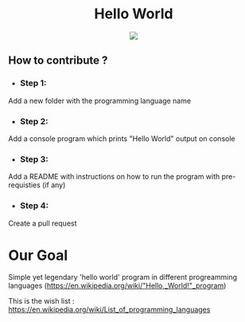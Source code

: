 <h1 align="center">Hello World</h1>
<p align="center">
  <a href="https://github.com/indranil32/HelloWorld"><img src="https://img.shields.io/badge/opensource-is%20%E2%9D%A4%EF%B8%8F%EF%B8%8F%20-green"></a>
</p>  



<h2>How to contribute ?</h2>

- <h3>Step 1:</h3> 
Add a new folder with the programming language name

- <h3>Step 2:</h3>
Add a console program which prints "Hello World" output on console

- <h3>Step 3:</h3>
Add a README with instructions on how to run the program with pre-requisties (if any)

- <h3>Step 4:</h3>
Create a pull request

  
# Our Goal

Simple yet legendary 'hello world' program in different progreamming languages (https://en.wikipedia.org/wiki/"Hello,_World!"_program)

This is the wish list : https://en.wikipedia.org/wiki/List_of_programming_languages

